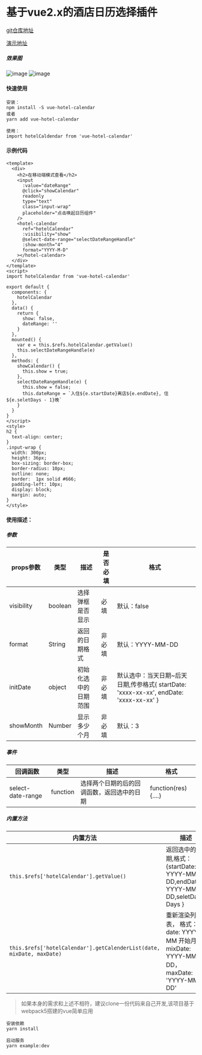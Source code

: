 # 基于vue2.x的酒店日历选择插件

[git仓库地址](https://github.com/WangZhenHao/vue-hotel-calendar)

[演示地址](https://wangzhenhao.github.io/vue-hotel-calendar/example/dist/index.html)
##### 效果图

![image](https://github.com/WangZhenHao/vue-hotel-calendar/blob/master/example/static/1.jpg)
![image](https://github.com/WangZhenHao/vue-hotel-calendar/blob/master/example/static/2.jpg)


#### 快速使用
```
安装：
npm install -S vue-hotel-calendar 
或者
yarn add vue-hotel-calendar

使用：
import hotelCaldendar from 'vue-hotel-calendar'
```
#### 示例代码
```
<template>
  <div>
    <h2>在移动端模式查看</h2>
    <input
      :value="dateRange"
      @click="showCalendar"
      readonly
      type="text"
      class="input-wrap"
      placeholder="点击唤起日历组件"
    />
    <hotel-calendar
      ref="hotelCalendar"
      :visibility="show"
      @select-date-range="selectDateRangeHandle"
      :show-month="4"
      format="YYYY-M-D"
    ></hotel-calendar>
  </div>
</template>
<script>
import hotelCalendar from 'vue-hotel-calendar'

export default {
  components: {
    hotelCalendar
  },
  data() {
    return {
      show: false,
      dateRange: ''
    }
  },
  mounted() {
    var e = this.$refs.hotelCalendar.getValue()
    this.selectDateRangeHandle(e)
  },
  methods: {
    showCalendar() {
      this.show = true;
    },
    selectDateRangeHandle(e) {
      this.show = false;
      this.dateRange = `入住${e.startDate}离店${e.endDate}, 住${e.seletDays - 1}晚`
    }
  }
}
</script>
<style>
h2 {
  text-align: center;
}
.input-wrap {
  width: 300px;
  height: 36px;
  box-sizing: border-box;
  border-radius: 10px;
  outline: none;
  border:  1px solid #666;
  padding-left: 10px;
  display: block;
  margin: auto;
}
</style>

```

####  使用描述：

##### 参数
|props参数 | 类型 | 描述 | 是否必填 | 格式|
|--- | --- | --- | --- |--- |
|visibility | boolean | 选择弹框是否显示 | 必填  |默认：false |
|format | String | 返回的日期格式 | 非必填 | 默认：YYYY-MM-DD|
|initDate | object | 初始化选中的日期范围 | 非必填|  默认选中：当天日期~后天日期,传参格式{ startDate: 'xxxx-xx-xx', endDate: 'xxxx-xx-xx' }|
showMonth | Number | 显示多少个月 | 非必填 | 默认：3 |

##### 事件
| 回调函数 | 类型 | 描述 | 格式 |
|--- | --- | --- | --- | 
select-date-range | function | 选择两个日期的后的回调函数，返回选中的日期 | function(res) {....} |

##### 内置方法
| 内置方法 | 描述| 
| --- | --- | 
| `this.$refs['hotelCalendar'].getValue()`  | 返回选中的日期,格式： {startDate: YYYY-MM-DD,endDate: YYYY-MM-DD,seletDays: Days } |
|`this.$refs['hotelCalendar'].getCalenderList(date, mixDate, maxDate)`|重新渲染列表， 格式：date: YYYY-MM 开始月份, mixDate: YYYY-MM-DD，maxDate: 'YYYY-MM-DD'|

>如果本身的需求和上述不相符，建议clone一份代码来自己开发,该项目基于webpack5搭建的vue简单应用

```
安装依赖
yarn install

启动服务
yarn example:dev

```
